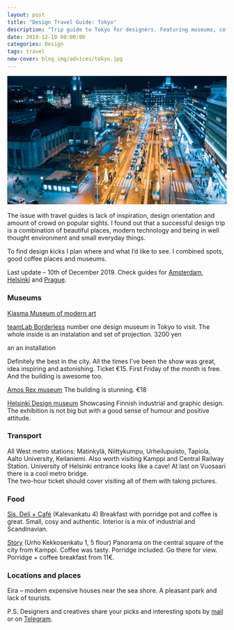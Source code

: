 ```yaml
---
layout: post
title: "Design Travel Guide: Tokyo"
description: "Trip guide to Tokyo for designers. Featuring museums, coffee places and environmental design in the the Finnish capital."
date: 2019-12-10 00:00:00
categories: Design
tags: travel
new-cover: blog_img/advices/tokyo.jpg
---
```


<span class="p1000">![Helsinki design travel guide](/blog_img/advices/helsinki.jpg)</span>

The issue with travel guides is lack of inspiration, design orientation and amount of crowd on popular sights. I found out that a successful design trip is a combination of beautiful places, modern technology and being in well thought environment and small everyday things. 

To find design kicks I plan where and what I’d like to see. I combined spots, good coffee places and museums.

Last update – 10th of December 2019. Check guides for [Amsterdam](http://yuriy.eu/design/2019/03/06/amsterdam-design-guide.html), [Helsinki](/design/2019/03/07/helsinki-design-guide.html) and [Prague](/design/2019/03/18/prague-design-guide.html). 

### Museums

[Kiasma Museum of modern art](https://kiasma.fi/en/) 

[teamLab Borderless](https://borderless.teamlab.art) number one design museum in Tokyo to visit. The whole inside is an instalation and set of projection. 3200 yen 



 an an installation 

Definitely the best in the city. All the times I’ve been the show was great, idea inspiring and astonishing. Ticket €15. First Friday of the month is free. And the building is awesome too.

[Amos Rex museum](https://amosrex.fi/en/) The building is stunning. €18

[Helsinki Design museum](http://www.designmuseum.fi/en/) Showcasing Finnish industrial and graphic design. The exhibition is not big but with a good sense of humour and positive attitude.

### Transport

All West metro stations: Matinkylä, Niittykumpu, Urheilupuisto, Tapiola, Aalto University, Keilaniemi. Also worth visiting Kamppi and Central Railway Station. University of Helsinki entrance looks like a cave! At last on Vuosaari there is a cool metro bridge.<br>The two-hour ticket should cover visiting all of them with taking pictures.

### Food

[Sis. Deli + Café](https://sisdeli.fi) (Kalevankatu 4) Breakfast with porridge pot and coffee is great. Small, cosy and authentic. Interior is a mix of industrial and Scandinavian.

[Story](https://www.restaurantstory.fi/kortteli) (Urho Kekkosenkatu 1, 5 flour) Panorama on the central square of the city from Kamppi. Coffee was tasty. Porridge included. Go there for view. Porridge + coffee breakfast from 11€.

### Locations and places

Eira – modern expensive houses near the sea shore. A pleasant park and lack of tourists.

P.S. Designers and creatives share your picks and interesting spots by <a href="mailto:yuriysteam@icloud.com" target="_top">mail</a> or on <a href="https://t.me/yuriysteam">Telegram</a>.